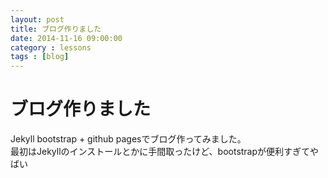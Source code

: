 ```yaml
---
layout: post
title: ブログ作りました
date: 2014-11-16 09:00:00
category : lessons
tags : [blog]
---
```


# ブログ作りました
Jekyll bootstrap + github pagesでブログ作ってみました。<br>
最初はJekyllのインストールとかに手間取ったけど、bootstrapが便利すぎてやばい

